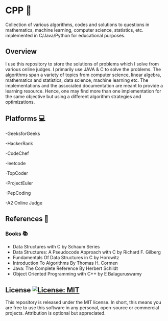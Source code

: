 # CPP :dart:

Collection of various algorithms, codes and solutions to questions in mathematics, machine learning, computer science, statistics, etc. implemented in C/Java/Python for educational purposes.
## Overview

I use this repository to store the solutions of problems which I solve from various online judges. I primarily use JAVA & C to solve the problems.
The algorithms span a variety of topics from computer science, linear algebra, mathematics and statistics, data science, machine learning etc.
The implementations and the associated documentation are meant to provide a learning resource. 
Hence, one may find more than one implementation for the same objective but using a different algorithm strategies and optimizations.

## Platforms :computer:

-GeeksforGeeks

-HackerRank

-CodeChef

-leetcode

-TopCoder

-ProjectEuler

-PepCoding

-A2 Online Judge

## References :scroll:
### Books :books:

- Data Structures with C by Schaum Series
- Data Structures: A Pseudocode Approach with C by Richard F. Gilberg
- Fundamentals Of Data Structures in C by Horowitz
- Introduction To Algorithms By Thomas H. Cormen
- Java: The Complete Reference By Herbert Schildt
- Object Oriented Programming with C++ by E Balaguruswamy

## License [![License: MIT](https://img.shields.io/badge/License-MIT-yellow.svg)](https://opensource.org/licenses/MIT)
This repository is released under the MIT license. In short, this means you are free to use this software in any personal, open-source or commercial projects. Attribution is optional but appreciated.
